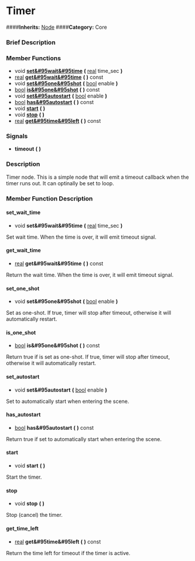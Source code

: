 #  Timer  
####**Inherits:** [Node](class_node)
####**Category:** Core

###  Brief Description  


###  Member Functions 
  * void  **[set&#95wait&#95time](#set_wait_time)**  **(** [real](class_real) time_sec  **)**
  * [real](class_real)  **[get&#95wait&#95time](#get_wait_time)**  **(** **)** const
  * void  **[set&#95one&#95shot](#set_one_shot)**  **(** [bool](class_bool) enable  **)**
  * [bool](class_bool)  **[is&#95one&#95shot](#is_one_shot)**  **(** **)** const
  * void  **[set&#95autostart](#set_autostart)**  **(** [bool](class_bool) enable  **)**
  * [bool](class_bool)  **[has&#95autostart](#has_autostart)**  **(** **)** const
  * void  **[start](#start)**  **(** **)**
  * void  **[stop](#stop)**  **(** **)**
  * [real](class_real)  **[get&#95time&#95left](#get_time_left)**  **(** **)** const

###  Signals  
  *  **timeout**  **(** **)**

###  Description  
Timer node. This is a simple node that will emit a timeout callback when the timer runs out. It can optinally be set to loop.

###  Member Function Description  

#### <a name="set_wait_time">set_wait_time</a>
  * void  **set&#95wait&#95time**  **(** [real](class_real) time_sec  **)**

Set wait time. When the time is over, it will emit timeout signal.

#### <a name="get_wait_time">get_wait_time</a>
  * [real](class_real)  **get&#95wait&#95time**  **(** **)** const

Return the wait time. When the time is over, it will emit timeout signal.

#### <a name="set_one_shot">set_one_shot</a>
  * void  **set&#95one&#95shot**  **(** [bool](class_bool) enable  **)**

Set as one-shot. If true, timer will stop after timeout, otherwise it will automatically restart.

#### <a name="is_one_shot">is_one_shot</a>
  * [bool](class_bool)  **is&#95one&#95shot**  **(** **)** const

Return true if is set as one-shot. If true, timer will stop after timeout, otherwise it will automatically restart.

#### <a name="set_autostart">set_autostart</a>
  * void  **set&#95autostart**  **(** [bool](class_bool) enable  **)**

Set to automatically start when entering the scene.

#### <a name="has_autostart">has_autostart</a>
  * [bool](class_bool)  **has&#95autostart**  **(** **)** const

Return true if set to automatically start when entering the scene.

#### <a name="start">start</a>
  * void  **start**  **(** **)**

Start the timer.

#### <a name="stop">stop</a>
  * void  **stop**  **(** **)**

Stop (cancel) the timer.

#### <a name="get_time_left">get_time_left</a>
  * [real](class_real)  **get&#95time&#95left**  **(** **)** const

Return the time left for timeout if the timer is active.

